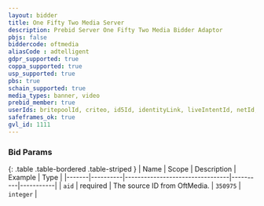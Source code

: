 ```yaml
---
layout: bidder
title: One Fifty Two Media Server
description: Prebid Server One Fifty Two Media Bidder Adaptor
pbjs: false
biddercode: oftmedia
aliasCode : adtelligent
gdpr_supported: true
coppa_supported: true
usp_supported: true
pbs: true
schain_supported: true
media_types: banner, video
prebid_member: true
userIds: britepoolId, criteo, id5Id, identityLink, liveIntentId, netId, parrableId, pubCommonId, unifiedId
safeframes_ok: true
gvl_id: 1111
---
```


### Bid Params

{: .table .table-bordered .table-striped }
| Name  | Scope    | Description                     | Example  | Type      |
|-------|----------|---------------------------------|----------|-----------|
| `aid` | required | The source ID from OftMedia. | `350975` | `integer` |
